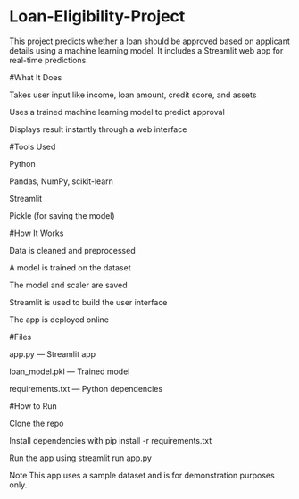 # Loan-Eligibility-Project

This project predicts whether a loan should be approved based on applicant details using a machine learning model. It includes a Streamlit web app for real-time predictions.

#What It Does

Takes user input like income, loan amount, credit score, and assets

Uses a trained machine learning model to predict approval

Displays result instantly through a web interface

#Tools Used

Python

Pandas, NumPy, scikit-learn

Streamlit

Pickle (for saving the model)

#How It Works

Data is cleaned and preprocessed

A model is trained on the dataset

The model and scaler are saved

Streamlit is used to build the user interface

The app is deployed online

#Files

app.py — Streamlit app

loan_model.pkl — Trained model

requirements.txt — Python dependencies

#How to Run

Clone the repo

Install dependencies with pip install -r requirements.txt

Run the app using streamlit run app.py

Note
This app uses a sample dataset and is for demonstration purposes only.
